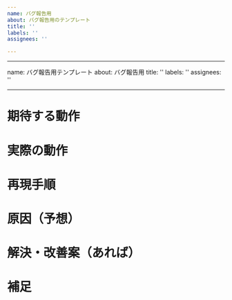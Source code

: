 ```yaml
---
name: バグ報告用
about: バグ報告用のテンプレート
title: ''
labels: ''
assignees: ''

---
```


---
name: バグ報告用テンプレート
about: バグ報告用
title: ''
labels: ''
assignees: ''

---

# 期待する動作

# 実際の動作

# 再現手順

# 原因（予想）

# 解決・改善案（あれば）

# 補足
